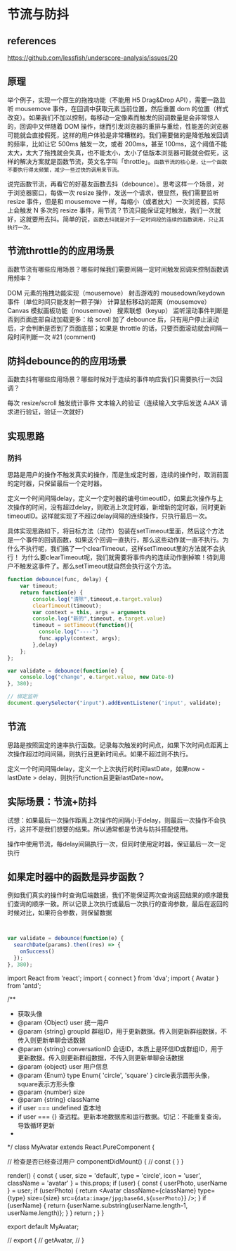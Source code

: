 # 节流与防抖

## references
https://github.com/lessfish/underscore-analysis/issues/20
## 原理
举个例子，实现一个原生的拖拽功能（不能用 H5 Drag&Drop API），需要一路监听 mousemove 事件，在回调中获取元素当前位置，然后重置 dom 的位置（样式改变）。如果我们不加以控制，每移动一定像素而触发的回调数量是会非常惊人的，回调中又伴随着 DOM 操作，继而引发浏览器的重排与重绘，性能差的浏览器可能就会直接假死，这样的用户体验是非常糟糕的。我们需要做的是降低触发回调的频率，比如让它 500ms 触发一次，或者 200ms，甚至 100ms，这个阈值不能太大，太大了拖拽就会失真，也不能太小，太小了低版本浏览器可能就会假死，这样的解决方案就是函数节流，英文名字叫「throttle」。```函数节流的核心是，让一个函数不要执行得太频繁，减少一些过快的调用来节流。```

说完函数节流，再看它的好基友函数去抖（debounce）。思考这样一个场景，对于浏览器窗口，每做一次 resize 操作，发送一个请求，很显然，我们需要监听 resize 事件，但是和 mousemove 一样，每缩小（或者放大）一次浏览器，实际上会触发 N 多次的 resize 事件，用节流？节流只能保证定时触发，我们一次就好，这就要用去抖。简单的说，```函数去抖就是对于一定时间段的连续的函数调用，只让其执行一次。```


## 节流throttle的的应用场景
函数节流有哪些应用场景？哪些时候我们需要间隔一定时间触发回调来控制函数调用频率？

DOM 元素的拖拽功能实现（mousemove）
射击游戏的 mousedown/keydown 事件（单位时间只能发射一颗子弹）
计算鼠标移动的距离（mousemove）
Canvas 模拟画板功能（mousemove）
搜索联想（keyup）
监听滚动事件判断是否到页面底部自动加载更多：给 scroll 加了 debounce 后，只有用户停止滚动后，才会判断是否到了页面底部；如果是 throttle 的话，只要页面滚动就会间隔一段时间判断一次 #21 (comment)

## 防抖debounce的的应用场景
函数去抖有哪些应用场景？哪些时候对于连续的事件响应我们只需要执行一次回调？

每次 resize/scroll 触发统计事件
文本输入的验证（连续输入文字后发送 AJAX 请求进行验证，验证一次就好）

## 实现思路
### 防抖
思路是用户的操作不触发真实的操作，而是生成定时器，连续的操作时，取消前面的定时器，只保留最后一个定时器。

定义一个时间间隔delay，定义一个定时器的编号timeoutID，如果此次操作与上次操作的时间，没有超过delay，则取消上次定时器，新增新的定时器，同时更新timeoutID。这样就实现了不超过delay间隔的连续操作，只执行最后一次。

具体实现思路如下，将目标方法（动作）包装在setTimeout里面，然后这个方法是一个事件的回调函数，如果这个回调一直执行，那么这些动作就一直不执行。为什么不执行呢，我们搞了一个clearTimeout，这样setTimeout里的方法就不会执行！ 为什么要clearTimeout呢，我们就需要将事件内的连续动作删掉嘛！待到用户不触发这事件了。那么setTimeout就自然会执行这个方法。

```js
function debounce(func, delay) {
    var timeout;
    return function(e) {
        console.log("清除",timeout,e.target.value)
        clearTimeout(timeout);
        var context = this, args = arguments
        console.log("新的",timeout, e.target.value)
        timeout = setTimeout(function(){
          console.log("----")
          func.apply(context, args);
        },delay)
    };
};

var validate = debounce(function(e) {
    console.log("change", e.target.value, new Date-0)
}, 380);

// 绑定监听
document.querySelector("input").addEventListener('input', validate);
```

## 节流
思路是按照固定的速率执行函数。记录每次触发的时间点，如果下次时间点距离上次操作超过时间间隔，则执行且更新时间点。如果不超过则不执行。

定义一个时间间隔delay，定义一个上次执行的时间lastDate，如果now - lastDate > delay，则执行function且更新lastDate=now。

## 实际场景：节流+防抖
试想：如果最后一次操作距离上次操作的间隔小于delay，则最后一次操作不会执行，这并不是我们想要的结果。所以通常都是节流与防抖搭配使用。

操作中使用节流，每delay间隔执行一次，但同时使用定时器，保证最后一次一定执行

## 如果定时器中的函数是异步函数？
例如我们真实的操作时查询后端数据，我们不能保证两次查询返回结果的顺序跟我们查询的顺序一致。所以记录上次执行或最后一次执行的查询参数，最后在返回的时候对比，如果符合参数，则保留数据

```js


var validate = debounce(function(e) {
  searchDate(params).then((res) => {
    onSuccess()
  });
}, 380);
```





import React from 'react';
import { connect } from 'dva';
import { Avatar } from 'antd';

/**
 * 获取头像
 * @param {Object} user 统一用户
 * @param {string} groupId 群组ID，用于更新数据。传入则更新群组数据，不传入则更新单聊会话数据
 * @param {string} conversationID 会话ID，本质上是环信ID或群组ID，用于更新数据。传入则更新群组数据，不传入则更新单聊会话数据
 * @param {object} user 用户信息
 * @param {Enum} type Enum{ 'circle', 'square' } circle表示圆形头像，square表示方形头像
 * @param {number} size
 * @param {string} className 
 * if user === undefined 查本地
 * if user === {} 查远程。更新本地数据库和运行数据。切记：不能重复查询，导致循环更新
 * 
 */
class MyAvatar extends React.PureComponent {

  // 检查是否已经查过用户
  componentDidMount() {
    // const { }
  }

  render() {
    const { user, size = 'default', type = 'circle', icon = 'user', className = 'avatar' } = this.props;
    if (user) {
      const { userPhoto, userName } = user;
      if (userPhoto) {
        return <Avatar className={className} type={type} size={size} src={`data:image/jpg;base64,${userPhoto}`} />;
      }
      if (userName) {
        return <Avatar className={className} type={type} size={size}>{userName.substring(userName.length-1, userName.length)}</Avatar>;
      }
    }
    return <Avatar className={className} type={type} size={size} icon={icon} />;
  }
}

export default MyAvatar;

// export {
//   getAvatar,
// }